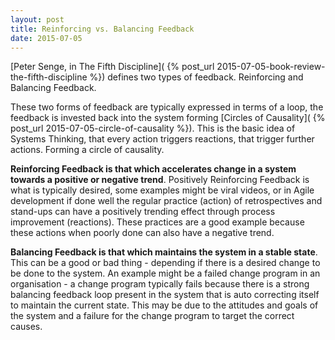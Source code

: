 ```yaml
---
layout: post
title: Reinforcing vs. Balancing Feedback
date: 2015-07-05
---
```


[Peter Senge, in The Fifth Discipline](
{% post_url 2015-07-05-book-review-the-fifth-discipline %}) defines two types
of feedback. Reinforcing and Balancing Feedback.

<!--more-->

These two forms of feedback are typically expressed in terms of a loop, the
feedback is invested back into the system forming [Circles of Causality](
{% post_url 2015-07-05-circle-of-causality %}). This is
the basic idea of Systems Thinking, that every action triggers reactions, that
trigger further actions. Forming a circle of causality.

**Reinforcing Feedback is that which accelerates change in a system towards a
positive or negative trend**. Positively Reinforcing Feedback is what is
typically desired, some examples might be viral videos, or in Agile development
if done well the regular practice (action) of retrospectives and stand-ups can
have a positively trending effect through process improvement (reactions).
These practices are a good example because these actions when poorly done can
also have a negative trend.

**Balancing Feedback is that which maintains the system in a stable state**.  This
can be a good or bad thing - depending if there is a desired change to be done
to the system. An example might be a failed change program in an organisation -
a change program typically fails because there is a strong balancing feedback
loop present in the system that is auto correcting itself to maintain the
current state. This may be due to the attitudes and goals of the system and a
failure for the change program to target the correct causes.
